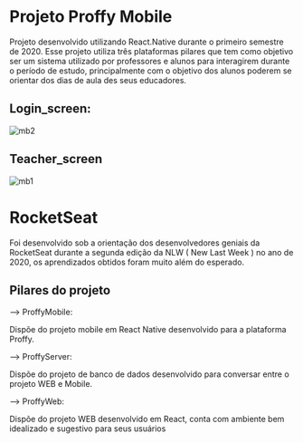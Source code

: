 # Projeto Proffy Mobile

Projeto desenvolvido utilizando React.Native durante o primeiro semestre de 2020. Esse projeto utiliza três plataformas pilares que tem como objetivo ser um sistema utilizado por professores e alunos para interagirem durante o período de estudo, principalmente com o objetivo dos alunos poderem se orientar dos dias de aula des seus educadores.

## Login_screen:
![mb2](https://user-images.githubusercontent.com/68485886/105614315-63c97200-5da7-11eb-81da-80399c6fa00c.jpeg)

## Teacher_screen
![mb1](https://user-images.githubusercontent.com/68485886/105614320-67f58f80-5da7-11eb-9d1e-b9ebf6c4f776.jpeg)


# RocketSeat

Foi desenvolvido sob a orientação dos desenvolvedores geniais da RocketSeat durante a segunda edição da NLW ( New Last Week ) no ano de 2020, os aprendizados obtidos foram muito além do esperado.

## Pilares do projeto
--> ProffyMobile:

Dispõe do projeto mobile em React Native desenvolvido para a plataforma Proffy.

--> ProffyServer:

Dispõe do projeto de banco de dados desenvolvido para conversar entre o projeto WEB e Mobile.

--> ProffyWeb:

Dispõe do projeto WEB desenvolvido em React, conta com ambiente bem idealizado e sugestivo para seus usuários

